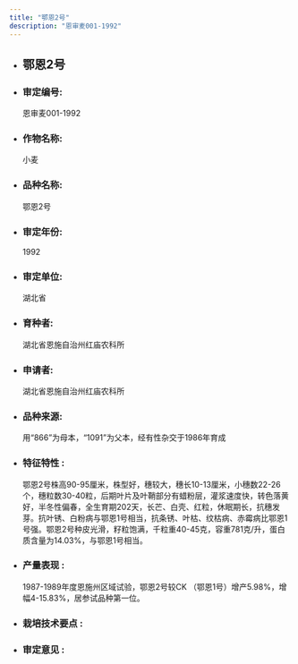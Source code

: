 ```yaml
---
title: "鄂恩2号"
description: "恩审麦001-1992"
---
```

* ## 鄂恩2号
* ###  审定编号:  
   恩审麦001-1992

*  ### 作物名称:  
   小麦

*   ###  品种名称: 
    鄂恩2号

*   ### 审定年份: 
    1992

*   ### 审定单位:  
    湖北省

*   ### 育种者:  
    湖北省恩施自治州红庙农科所

*   ### 申请者:  
    湖北省恩施自治州红庙农科所

*   ### 品种来源:  
    用“866”为母本，“1091”为父本，经有性杂交于1986年育成

*   ### 特征特性 : 
    鄂恩2号株高90-95厘米，株型好，穗较大，穗长10-13厘米，小穗数22-26个，穗粒数30-40粒，后期叶片及叶鞘部分有蜡粉层，灌浆速度快，转色落黄好，半冬性偏春，全生育期202天，长芒、白壳、红粒，休眠期长，抗穗发芽。抗叶锈、白粉病与鄂恩1号相当，抗条锈、叶枯、纹枯病、赤霉病比鄂恩1号强。鄂恩2号种皮光滑，籽粒饱满，千粒重40-45克，容重781克/升，蛋白质含量为14.03%，与鄂恩1号相当。

*   ### 产量表现 : 
    1987-1989年度恩施州区域试验，鄂恩2号较CK （鄂恩1号）增产5.98%，增幅4-15.83%，居参试品种第一位。

*   ### 栽培技术要点 : 
    

*   ### 审定意见 : 
    
